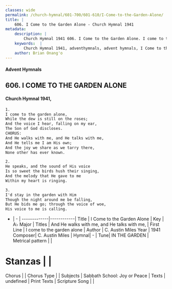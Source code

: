 ```yaml
---
classes: wide
permalink: /church-hymnal/601-700/601-610/I-Come-to-the-Garden-Alone/
title: |
    606. I Come to the Garden Alone - Church Hymnal 1941
metadata:
    description: |
        Church Hymnal 1941 606. I Come to the Garden Alone. I come to the garden alone, While the dew is still on the roses; And the voice I hear, falling on my ear, The Son of God discloses. CHORUS: And He walks with me, and He talks with me, And He tells me I am His own; And the joy we share as we tarry there, None other has ever known. 
    keywords:  |
        Church Hymnal 1941, adventhymnals, advent hymnals, I Come to the Garden Alone, I come to the garden alone. And He walks with me, and He talks with me,
    author: Brian Onang'o
---
```


#### Advent Hymnals
## 606. I COME TO THE GARDEN ALONE
####  Church Hymnal 1941,

```txt
1.
I come to the garden alone,
While the dew is still on the roses;
And the voice I hear, falling on my ear,
The Son of God discloses.
CHORUS:
And He walks with me, and He talks with me,
And He tells me I am His own;
And the joy we share as we tarry there,
None other has ever known.

2.
He speaks, and the sound of His voice
Is so sweet the birds hush their singing,
And the melody that He gave to me
Within my heart is ringing.

3.
I'd stay in the garden with Him
Though the night around me be falling,
But He bids me go; through the voice of woe,
His voice to me is calling.

```

- |   -  |
-------------|------------|
Title | I Come to the Garden Alone |
Key | A♭ Major |
Titles | And He walks with me, and He talks with me, |
First Line | I come to the garden alone |
Author | C. Austin Miles
Year | 1941
Composer| C. Austin Miles |
Hymnal|  - |
Tune| IN THE GARDEN |
Metrical pattern | |
# Stanzas |  |
Chorus |  |
Chorus Type |  |
Subjects | Sabbath School: Joy or Peace |
Texts | undefined |
Print Texts | 
Scripture Song |  |
    
